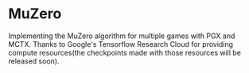 # MuZero
Implementing the MuZero algorithm for multiple games with PGX and MCTX. Thanks to Google's Tensorflow Research Cloud for providing compute resources(the checkpoints made with those resources will be released soon).
